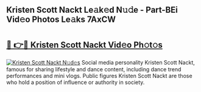 ## Kristen Scott Nackt Le𝚊k𝚎d N𝚞𝚍e - Part-BEi Vid𝚎o Photos Le𝚊ks 7AxCW

# <h2><a href="http://fbaj5h2.evod.top/?m=Kristen+Scott+Nackt">🔗 👉🔴 Kristen Scott Nackt Vid𝚎o Ph𝚘t𝚘s</a></h2>

[![Kristen Scott Nackt N𝚞d𝚎s](https://i.imgur.com/8V9OHl7.gif)](http://fbaj5h2.evod.top/?m=Kristen+Scott+Nackt)
Social media personality Kristen Scott Nackt, famous for sharing lifestyle and dance content, including dance trend performances and mini vlogs. Public figures Kristen Scott Nackt are those who hold a position of influence or authority in society. 
